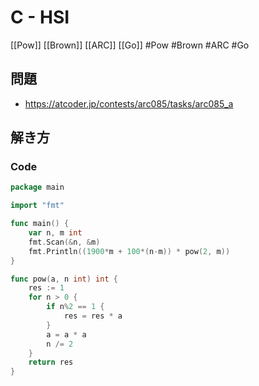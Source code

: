# C - HSI
[[Pow]] [[Brown]] [[ARC]] [[Go]]
#Pow #Brown #ARC #Go 

## 問題
- https://atcoder.jp/contests/arc085/tasks/arc085_a

## 解き方
### Code
```go
package main

import "fmt"

func main() {
	var n, m int
	fmt.Scan(&n, &m)
	fmt.Println((1900*m + 100*(n-m)) * pow(2, m))
}

func pow(a, n int) int {
	res := 1
	for n > 0 {
		if n%2 == 1 {
			res = res * a
		}
		a = a * a
		n /= 2
	}
	return res
}
```
